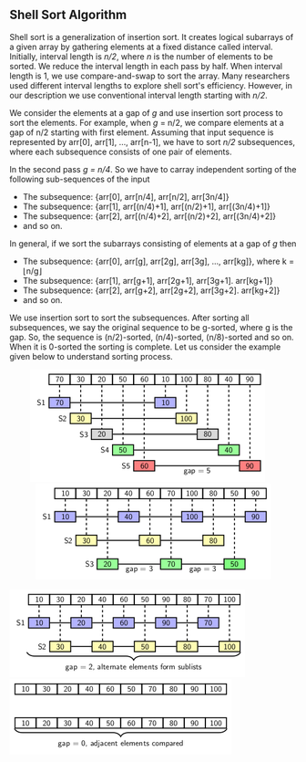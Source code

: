 ## Shell Sort Algorithm

Shell sort is a generalization of insertion sort. It creates logical subarrays of a given array
by gathering elements at a fixed distance called interval. Initially, interval length is 
<i>n/2</i>, where <i>n</i> is the number of elements to be sorted. We reduce the interval length
in each pass by half. When interval length is 1, we use compare-and-swap to sort the array.
Many researchers used different interval lengths to explore shell sort's efficiency. However,
in our description we use conventional interval length starting with <i>n/2</i>. 

We consider the elements at a gap of <i>g</i> and use insertion sort process to sort the
elements. For example, when <i>g</i> = n/2</i>, we compare elements at a gap of n/2 starting
with first element. Assuming that input sequence is represented by arr[0], arr[1], ..., arr[n-1],
we have to sort <i>n/2</i> subsequences, where each subsequence consists of one pair of elements.

In the second pass <i>g = n/4</i>. So we have to carray independent sorting of the following 
sub-sequences of the input 

- The subsequence: {arr[0], arr[n/4], arr[n/2], arr[3n/4]}
- The subsequence: {arr[1], arr[(n/4)+1], arr[(n/2)+1], arr[(3n/4)+1]}
- The subsequence: {arr[2], arr[(n/4)+2], arr[(n/2)+2], arr[(3n/4)+2]}
- and so on.

In general, if we sort the subarrays consisting of elements at a gap of <i>g</i> then 

- The subsequence: {arr[0], arr[g], arr[2g], arr[3g], ..., arr[kg]}, where k = &lfloor;n/g&rfloor;
- The subsequence: {arr[1], arr[g+1], arr[2g+1], arr[3g+1]. arr[kg+1]}
- The subsequence: {arr[2], arr[g+2], arr[2g+2], arr[3g+2]. arr[kg+2]}
- and so on.

We use insertion sort to sort the subsequences. After sorting all subsequences, we say the original sequence to 
be g-sorted, where g is the gap. So, the sequence is (n/2)-sorted, (n/4)-sorted, (n/8)-sorted and so on. When
it is 0-sorted the sorting is complete. Let us consider the example given below to understand sorting
process.
<p style="text-align:center">
  <img src="../images/shellSortExample.png">&nbsp;&nbsp;&nbsp;&nbsp;&nbsp;<img src="../images/shellSortExample2.png">
  
  <img src="../images/shellSortExample3.png">&nbsp;&nbsp;&nbsp;&nbsp;&nbsp;<img src="../images/shellSortExample4.png">
</p>
